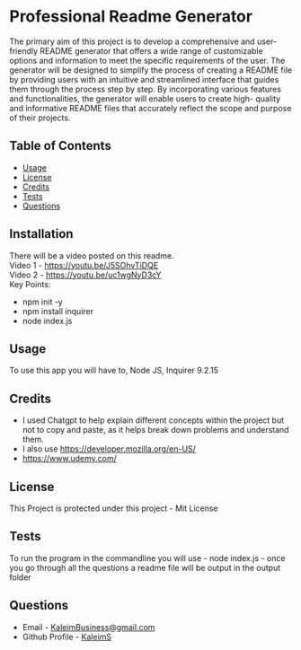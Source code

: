 
  # Professional Readme Generator
  The primary aim of this project is to develop a comprehensive and user-friendly README generator that offers a wide range of customizable options and information to meet the specific requirements of the user. The generator will be designed to simplify 
  the process of creating a README file by providing users with an intuitive and streamlined interface that guides them through the process step by step. By incorporating various features and functionalities, the generator will enable users to create high- 
  quality and informative README files that accurately reflect the scope and purpose of their projects.
  ## Table of Contents
  * [Usage](#usage)
  * [License](#license)
  * [Credits](#credits)
  * [Tests](#tests)
  * [Questions](#questions)
  ## Installation
  There will be a video posted on this readme. <br>
  Video 1 - https://youtu.be/J5SOhvTiDQE <br>
  Video 2 - https://youtu.be/uc1wgNyD3cY <br>
  Key Points: 
  * npm init -y
  * npm install inquirer
  * node index.js
  
  ## Usage 
  To use this app you will have to, Node JS, Inquirer 9.2.15
  ## Credits
  * I used Chatgpt to help explain different concepts within the project but not to copy and paste, as it helps break down problems and understand them. <br>
  * I also use https://developer.mozilla.org/en-US/ <br>
  * https://www.udemy.com/
  ## License
  This Project is protected under this project - Mit License
  ## Tests
  To run the program in the commandline you will use - node index.js - once you go through all the questions a readme file will be output in the output folder
  ## Questions
  * Email - KaleimBusiness@gmail.com
  * Github Profile - [KaleimS](https://github.com/KaleimS)
  
